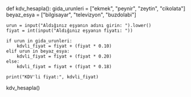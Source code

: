 

def kdv_hesapla():
    gida_urunleri = ["ekmek", "peynir", "zeytin", "cikolata"]
    beyaz_esya = ["bilgisayar", "televizyon", "buzdolabi"]

    urun = input("Aldığınız eşyanın adını girin: ").lower()
    fiyat = int(input("Aldığınız eşyanın fiyatı: "))

    if urun in gida_urunleri:
        kdvli_fiyat = fiyat + (fiyat * 0.10)  
    elif urun in beyaz_esya:
        kdvli_fiyat = fiyat + (fiyat * 0.20)  
    else:
        kdvli_fiyat = fiyat + (fiyat * 0.18)  

    print("KDV'li fiyat:", kdvli_fiyat)

kdv_hesapla()